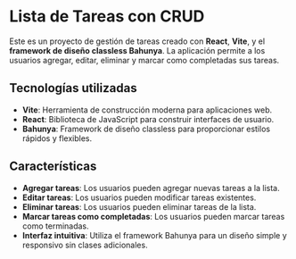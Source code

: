 # Lista de Tareas con CRUD

Este es un proyecto de gestión de tareas creado con **React**, **Vite**, y el **framework de diseño classless Bahunya**. La aplicación permite a los usuarios agregar, editar, eliminar y marcar como completadas sus tareas.

## Tecnologías utilizadas

- **Vite**: Herramienta de construcción moderna para aplicaciones web.
- **React**: Biblioteca de JavaScript para construir interfaces de usuario.
- **Bahunya**: Framework de diseño classless para proporcionar estilos rápidos y flexibles.

## Características

- **Agregar tareas**: Los usuarios pueden agregar nuevas tareas a la lista.
- **Editar tareas**: Los usuarios pueden modificar tareas existentes.
- **Eliminar tareas**: Los usuarios pueden eliminar tareas de la lista.
- **Marcar tareas como completadas**: Los usuarios pueden marcar tareas como terminadas.
- **Interfaz intuitiva**: Utiliza el framework Bahunya para un diseño simple y responsivo sin clases adicionales.